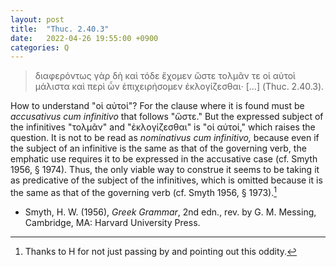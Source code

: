 ```yaml
---
layout: post
title:  "Thuc. 2.40.3"
date:   2022-04-26 19:55:00 +0900
categories: Q
---
```

> διαφερόντως γὰρ δὴ καὶ τόδε ἔχομεν ὥστε τολμᾶν τε οἱ αὐτοὶ μάλιστα καὶ περὶ ὧν ἐπιχειρήσομεν ἐκλογίζεσθαι· [...] (Thuc. 2.40.3).

How to understand "οἱ αὐτοί"? For the clause where it is found must be *accusativus cum infinitivo* that follows "ὥστε." But the expressed subject of the infinitives "τολμᾶν" and "ἐκλογίζεσθαι" is "οἱ αὐτοί," which raises the question. It is not to be read as *nominativus cum infinitivo,* because even if the subject of an infinitive is the same as that of the governing verb, the emphatic use requires it to be expressed in the accusative case (cf. Smyth 1956, § 1974). Thus, the only viable way to construe it seems to be taking it as predicative of the subject of the infinitives, which is omitted because it is the same as that of the governing verb (cf. Smyth 1956, § 1973).[^1]

- Smyth, H. W. (1956), *Greek Grammar*, 2nd edn., rev. by G. M. Messing, Cambridge, MA: Harvard University Press.

[^1]: Thanks to H for not just passing by and pointing out this oddity.